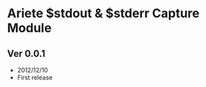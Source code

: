 Ariete $stdout & $stderr Capture Module
=======================================

## Ver 0.0.1

- 2012/12/10
- First release